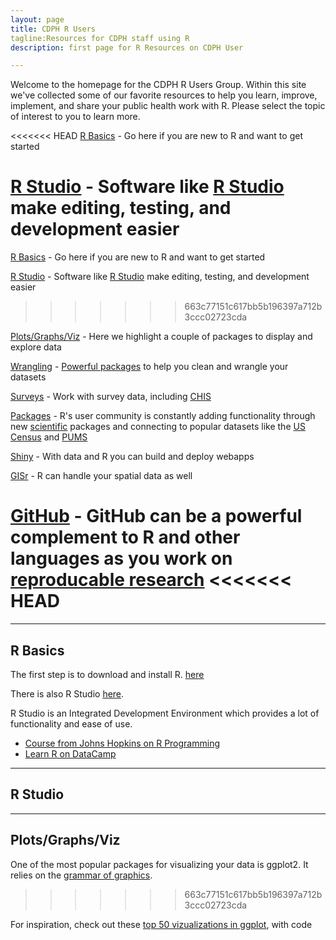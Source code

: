 ```yaml
---
layout: page
title: CDPH R Users
tagline:Resources for CDPH staff using R
description: first page for R Resources on CDPH User

---
```


Welcome to the homepage for the CDPH R Users Group. Within this site we've collected some of our favorite resources to help you learn, improve, implement, and share your public health work with R. Please select the topic of interest to you to learn more. 

<<<<<<< HEAD
[R Basics](docs/basics.html) - Go here if you are new to R and want to get started

[R Studio](docs/rstudio.html) - Software like [R Studio](https://www.rstudio.com/) make editing, testing, and development easier
=======
[R Basics](#basics) - Go here if you are new to R and want to get started

[R Studio](#rstudio) - Software like [R Studio](https://www.rstudio.com/) make editing, testing, and development easier
>>>>>>> 663c77151c617bb5b196397a712b3ccc02723cda

[Plots/Graphs/Viz](#viz) - Here we highlight a couple of packages to display and explore data

[Wrangling](tidy.html) - [Powerful packages](http://r4ds.had.co.nz/) to help you clean and wrangle your datasets

[Surveys](survey.html) - Work with survey data, including [CHIS](http://asdfree.com/california-health-interview-survey-chis.html)

[Packages](packages.html) - R's user community is constantly adding functionality through new [scientific](https://ropensci.org/packages/) packages and connecting to popular datasets like the [US Census](https://walkerke.github.io/tidycensus/) and [PUMS]()

[Shiny](shiny.html) - With data and R you can build and deploy webapps

[GISr](gis.html) - R can handle your spatial data as well

[GitHub](github.html) - GitHub can be a powerful complement to R and other languages as you work on [reproducable research](http://kbroman.org/steps2rr/) 
<<<<<<< HEAD
=======

___
##  R Basics <a id="basics"></a>

The first step is to download and install R. [here](https://cran.r-project.org/mirrors.html) 

There is also R Studio [here](https://www.rstudio.com/products/rstudio/download/). 

R Studio is an Integrated Development Environment which provides a lot of functionality and ease of use.

- [Course from Johns Hopkins on R Programming](https://www.coursera.org/learn/r-programming)
- [Learn R on DataCamp](https://www.datacamp.com/courses/free-introduction-to-r)

___
##  R Studio <a id="rstudio"></a>
___
##  Plots/Graphs/Viz <a id="viz"></a>
One of the most popular packages for visualizing your data is ggplot2. It relies on the [grammar of graphics](http://vita.had.co.nz/papers/layered-grammar.pdf). 
>>>>>>> 663c77151c617bb5b196397a712b3ccc02723cda

For inspiration, check out these [top 50 vizualizations in ggplot](http://r-statistics.co/Top50-Ggplot2-Visualizations-MasterList-R-Code.html), with code
